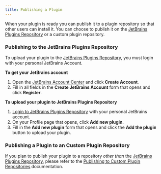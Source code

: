 ```yaml
---
title: Publishing a Plugin
---
```

<!-- Copyright 2000-2020 JetBrains s.r.o. and other contributors. Use of this source code is governed by the Apache 2.0 license that can be found in the LICENSE file. -->

When your plugin is ready you can publish it to a plugin repository so that other users can install it. 
You can choose to publish it on the [JetBrains Plugins Repository](https://plugins.jetbrains.com)
or a custom plugin repository. 

### Publishing to the JetBrains Plugins Repository
To upload your plugin to the [JetBrains Plugins Repository](https://plugins.jetbrains.com), 
you must login with your personal JetBrains Account.

**To get your JetBrains account**

1. Open the [JetBrains Account Center](https://account.jetbrains.com) and click **Create Account**.
2. Fill in all fields in the **Create JetBrains Account** form that opens and click **Register**.

**To upload your plugin to JetBrains Plugins Repository**

1. [Login to JetBrains Plugins Repository](https://plugins.jetbrains.com/author/me) with your personal JetBrains account.
2. On your Profile page that opens, click **Add new plugin**.
3. Fill in the **Add new plugin** form that opens and click the **Add the plugin** button to upload your plugin.

### Publishing a Plugin to an Custom Plugin Repository
If you plan to publish your plugin to a repository _other than_ the [JetBrains Plugins Repository](https://plugins.jetbrains.com),
please refer to the [Publishing to Custom Plugin Repositories](update_plugins_format.md) documentation.
